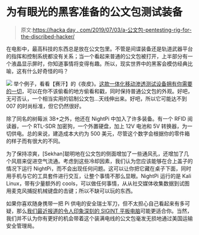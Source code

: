 # 为有眼光的黑客准备的公文包测试装备

> 原文:[https://hacka day . com/2019/07/03/a-公文包-pentesting-rig-for-the-discribed-hacker/](https://hackaday.com/2019/07/03/a-briefcase-pentesting-rig-for-the-discerning-hacker/)

在电影中，最高科技的东西总是放在公文包里。不管是间谍装备还是轨道武器平台的指挥和控制系统都没有关系；当一个看起来普通的公文包被打开，上半部分有一个液晶显示屏时，你知道事情将变得有趣。所以，现实世界中的黑客会模仿经典比喻，这有什么好奇怪的吗？

[![](../Images/d89c9b350839920e6a07354782f7de99.png)](https://hackaday.com/wp-content/uploads/2019/07/nightpi_detail.jpg) 举个例子，看看【赛汗】的《夜皮》。[这款一体化移动渗透测试设备拥有你需要的一切](https://github.com/Sekhan/NightPi)，可以在你不该偷看的地方偷看和戳，同时保持普通公文包的外观。好吧，无可否认，一个相当实用的铝制公文包…天线伸出来。好吧，所以它可能达不到 007 的时尚标准，但它仍然很好。

除了同名的树莓派 3B+之外，他还在 NightPi 中加入了许多装备。有一个 RFID 阅读器，一个 RTL-SDR 加密狗，一个外置硬盘，加上 12V 电池和 5V 转换器，为一切供电。总的来说，建造成本大约为 500 美元，尽管这个数字会根据你的零件箱的样子而有很大的不同。

为了保持凉爽，[Sekhan]聪明地在公文包的侧面增加了一些通风孔，还增加了几个风扇来促进空气流通。考虑到这些冷却因素，我们认为您应该能够在合上盖子的情况下运行 NightPi，而不会出现任何问题。这可以让你把它藏在桌子下面，同时用手机与它的工具套件进行交互，让整个事情不那么显眼。NightPi 运行的是 Kali Linux，带有少量额外的 cools，可以做任何事情，从从社交媒体收集数据到试图用麦克风捕捉机械键盘的击键；所以不缺可以玩的东西。

如果你喜欢随身携带一把 Pi 供电的安全瑞士军刀，但不太担心自己看起来有多可疑，那么[我们最近报道的令人印象深刻的 SIGINT 平板电脑](https://hackaday.com/2019/06/05/mobile-sigint-hacking-on-a-civilians-budget/)可能更适合你。当然，我们并不认为你有更好的机会带着这个装满电线的公文包毫发无损地通过美国运输安全管理局。